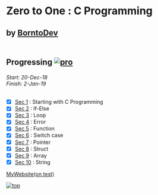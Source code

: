 # Zero to One : C Programming
## by [BorntoDev](https://academy.borntodev.com)<br><br>

## Progressing  [![pro](http://progressed.io/bar/100)](#pro)
<h6>Start: 20-Dec-18<br>
Finish: 2-Jan-19</h6>

- [x] [Sec 1](https://github.com/ZeroHX/C-Learning/blob/master/sec1/read1.md)  : Starting with C Programming
- [x] [Sec 2](https://github.com/ZeroHX/C-Learning/blob/master/sec2/read2.md)  : If-Else
- [x] [Sec 3](https://github.com/ZeroHX/C-Learning/blob/master/sec3/read3.md)  : Loop
- [x] [Sec 4](https://github.com/ZeroHX/C-Learning/tree/master/sec4)  : Error
- [x] [Sec 5](https://github.com/ZeroHX/C-Learning/tree/master/sec5)  : Function
- [x] [Sec 6](https://github.com/ZeroHX/C-Learning/tree/master/sec6)  : Switch case
- [x] [Sec 7](https://github.com/ZeroHX/C-Learning/tree/master/sec7)  : Pointer
- [x] [Sec 8](https://github.com/ZeroHX/C-Learning/tree/master/sec8) : Struct
- [x] [Sec 9](https://github.com/ZeroHX/C-Learning/tree/master/sec9)  : Array
- [x] [Sec 10](https://github.com/ZeroHX/C-Learning/tree/master/sec10) : String

[MyWebsite(on test)](https://zerohx.github.io/C-Learning/)

[![top](https://img.shields.io/badge/Goto-top-orange.svg?style=for-the-badge)](#top)
